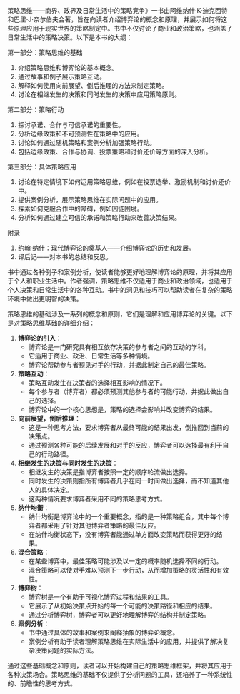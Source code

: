 策略思维——商界、政界及日常生活中的策略竞争》一书由阿维纳什·K·迪克西特和巴里·J·奈尔伯夫合著，旨在向读者介绍博弈论的概念和原理，并展示如何将这些原理应用于现实世界的策略制定中。书中不仅讨论了商业和政治策略，也涵盖了日常生活中的策略决策。以下是本书的大纲：

第一部分：策略思维的基础

1. 介绍策略思维和博弈论的基本概念。
2. 通过故事和例子展示策略互动。
3. 解释如何使用向前展望、倒后推理的方法来制定策略。
4. 讨论在相继发生的决策和同时发生的决策中应用策略原则。

第二部分：策略行动

1. 探讨承诺、合作与可信承诺的重要性。
2. 分析边缘政策和不可预测性在策略中的应用。
3. 讨论如何通过随机策略和案例分析加强策略行动。
4. 包括边缘政策、合作与协调、投票策略和讨价还价等方面的深入分析。

第三部分：具体策略应用

1. 讨论在特定情境下如何运用策略思维，例如在投票选举、激励机制和讨价还价中。
2. 提供案例分析，展示策略思维在实际问题中的应用。
3. 探索如何克服合作中的障碍，例如囚徒困境。
4. 分析如何通过建立可信的承诺和策略行动来改善决策结果。

附录

1. 约翰·纳什：现代博弈论的奠基人——介绍博弈论的历史和发展。
2. 译后记——对本书的总结和反思。

书中通过各种例子和案例分析，使读者能够更好地理解博弈论的原理，并将其应用于个人和职业生活中。作者强调，策略思维不仅适用于商业和政治领域，也适用于个人决策和日常生活中的各种互动。书中的洞见和技巧可以帮助读者在复杂的策略环境中做出更明智的决策。



策略思维的基础涉及一系列的概念和原则，它们是理解和应用博弈论的关键。以下是对策略思维基础的详细介绍：

1. **博弈论的引入**：
   - 博弈论是一门研究具有相互依存决策的参与者之间的互动的学科。
   - 它适用于商业、政治、日常生活等多种情境。
   - 博弈论帮助参与者预见对手的行动，并据此制定自己的最佳策略。
2. **策略互动**：
   - 策略互动发生在决策者的选择相互影响的情况下。
   - 每个参与者（博弈者）都必须预测其他参与者的可能行动，并据此做出自己的选择。
   - 博弈论中的一个核心思想是，策略的选择会影响并改变博弈的结果。
3. **向前展望，倒后推理**：
   - 这是一种思考方法，要求博弈者从最终可能的结果出发，倒推回到当前的决策点。
   - 通过预测各种可能的后续发展和对手的反应，博弈者可以选择最有利于自己的行动路径。
4. **相继发生的决策与同时发生的决策**：
   - 相继发生的决策是指博弈者按照一定的顺序轮流做出选择。
   - 同时发生的决策则指所有博弈者几乎在同一时间做出选择，而不知道其他人的具体决定。
   - 这两种情况要求博弈者采用不同的策略思考方式。
5. **纳什均衡**：
   - 纳什均衡是博弈论中的一个重要概念，指的是一种策略组合，其中每个博弈者都采用了针对其他博弈者策略的最佳反应。
   - 在纳什均衡状态下，没有博弈者能通过单方面改变策略而获得更好的结果。
6. **混合策略**：
   - 在某些博弈中，最佳策略可能涉及以一定的概率随机选择不同的行动。
   - 混合策略可以使对手难以预测下一步行动，从而增加策略的灵活性和有效性。
7. **博弈树**：
   - 博弈树是一个有助于可视化博弈过程和结果的工具。
   - 它展示了从初始决策点开始的每一个可能的决策路径和相应的结果。
   - 通过分析博弈树，博弈者可以更好地理解博弈的结构并制定策略。
8. **案例分析**：
   - 书中通过具体的故事和案例来阐释抽象的博弈论概念。
   - 案例分析有助于读者理解策略思维在实际生活中的应用，并提供了解决复杂决策问题的实际方法。

通过这些基础概念和原则，读者可以开始构建自己的策略思维框架，并将其应用于各种决策场合。策略思维的基础不仅提供了分析问题的工具，还培养了一种系统性的、前瞻性的思考方式。